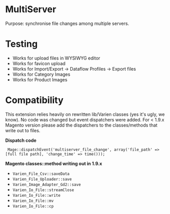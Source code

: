 MultiServer
===========

Purpose: synchronise file changes among multiple servers.


Testing
===========
* Works for upload files in WYSIWYG editor
* Works for favicon upload
* Works for Import/Export -> Dataflow Profiles -> Export files
* Works for Category Images
* Works for Product Images

Compatibility
===========
This extension relies heavily on rewritten lib/Varien classes (yes it's ugly, we know). No code was changed but event dispatchers were added.
For < 1.9.x Magento version please add the dispatchers to the classes/methods that write out to files.

**Dispatch code**

` Mage::dispatchEvent('multiserver_file_change', array('file_path' => [full file path], 'change_time' => time()));`

**Magento classes::method writing out in 1.9.x**

- `Varien_File_Csv::saveData`
- `Varien_File_Uploader::save`
- `Varien_Image_Adapter_Gd2::save`
- `Varien_Io_File::streamClose`
- `Varien_Io_File::write`
- `Varien_Io_File::mv`
- `Varien_Io_File::cp`
